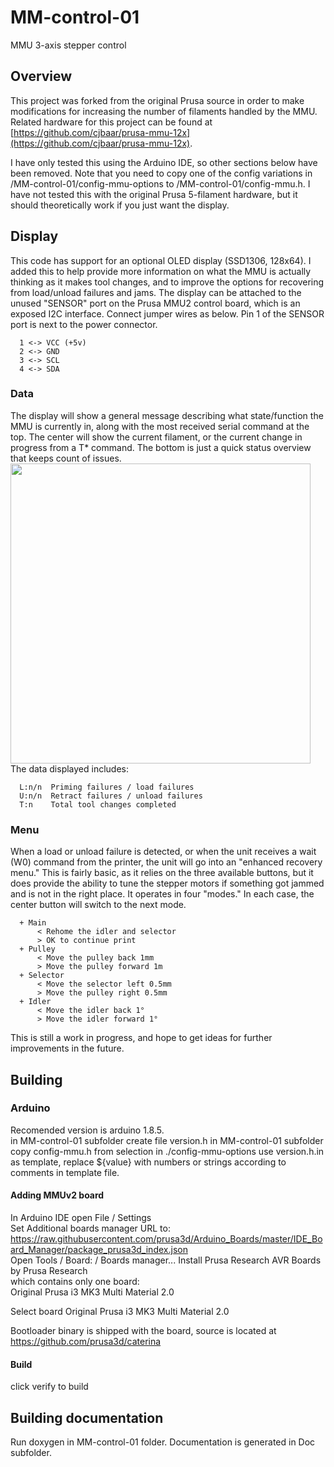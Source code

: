 # MM-control-01
MMU 3-axis stepper control

## Overview
This project was forked from the original Prusa source in order to make modifications for increasing the number of filaments handled by the MMU. Related hardware for this project can be found at [https://github.com/cjbaar/prusa-mmu-12x](https://github.com/cjbaar/prusa-mmu-12x).

I have only tested this using the Arduino IDE, so other sections below have been removed. Note that you need to copy one of the config variations in /MM-control-01/config-mmu-options to /MM-control-01/config-mmu.h. I have not tested this with the original Prusa 5-filament hardware, but it should theoretically work if you just want the display.

## Display
This code has support for an optional OLED display (SSD1306, 128x64). I added this to help provide more information on what the MMU is actually thinking as it makes tool changes, and to improve the options for recovering from load/unload failures and jams. The display can be attached to the unused "SENSOR" port on the Prusa MMU2 control board, which is an exposed I2C interface. Connect jumper wires as below. Pin 1 of the SENSOR port is next to the power connector.
```
  1 <-> VCC (+5v)
  2 <-> GND
  3 <-> SCL
  4 <-> SDA
```
### Data
The display will show a general message describing what state/function the MMU is currently in, along with the most received serial command at the top. The center will show the current filament, or the current change in progress from a T* command. The bottom is just a quick status overview that keeps count of issues.
<img src="./img/change.jpeg" width="480" />
The data displayed includes:
```
  L:n/n  Priming failures / load failures
  U:n/n  Retract failures / unload failures
  T:n    Total tool changes completed
```

### Menu
When a load or unload failure is detected, or when the unit receives a wait (W0) command from the printer, the unit will go into an "enhanced recovery menu." This is fairly basic, as it relies on the three available buttons, but it does provide the ability to tune the stepper motors if something got jammed and is not in the right place. It operates in four "modes." In each case, the center button will switch to the next mode.
```
  + Main
      < Rehome the idler and selector
      > OK to continue print
  + Pulley
      < Move the pulley back 1mm
      > Move the pulley forward 1m
  + Selector
      < Move the selector left 0.5mm
      > Move the pulley right 0.5mm
  + Idler
      < Move the idler back 1°
      > Move the idler forward 1°
```
This is still a work in progress, and hope to get ideas for further improvements in the future.

## Building
### Arduino
Recomended version is arduino 1.8.5.  
in MM-control-01 subfolder create file version.h
in MM-control-01 subfolder copy config-mmu.h from selection in ./config-mmu-options
use version.h.in as template, replace ${value} with numbers or strings according to comments in template file.  

#### Adding MMUv2 board
In Arduino IDE open File / Settings  
Set Additional boards manager URL to:  
https://raw.githubusercontent.com/prusa3d/Arduino_Boards/master/IDE_Board_Manager/package_prusa3d_index.json  
Open Tools / Board: / Boards manager...
Install Prusa Research AVR Boards by Prusa Research  
which contains only one board:  
Original Prusa i3 MK3 Multi Material 2.0

Select board Original Prusa i3 MK3 Multi Material 2.0

Bootloader binary is shipped with the board, source is located at https://github.com/prusa3d/caterina
#### Build
click verify to build

## Building documentation
Run doxygen in MM-control-01 folder.
Documentation is generated in Doc subfolder.
